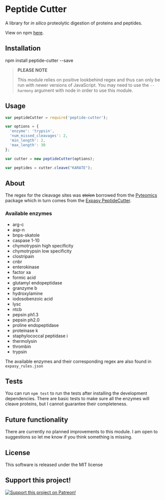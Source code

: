 # Peptide Cutter
A library for *in silico* proteolytic digestion of proteins and peptides.

View on npm [here](https://www.npmjs.com/package/peptide-cutter).


## Installation
npm install peptide-cutter --save

> **PLEASE NOTE**
>
> This module relies on positive lookbehind regex and thus can only be run with newer versions of JavaScript. You may need to use the ```--harmony``` argument with node in order to use this module.

## Usage
``` javascript
var peptideCutter = require('peptide-cutter');

var options = {
  'enzyme': 'trypsin',
  'num_missed_cleavages': 2,
  'min_length': 2,
  'max_length': 30
};

var cutter = new peptideCutter(options);

var peptides = cutter.cleave("KARATE");
```

## About
The regex for the cleavage sites was ~~stolen~~ borrowed from the [Pyteomics](https://pypi.python.org/pypi/pyteomics) package which in turn comes from the [Expasy PeptideCutter](https://web.expasy.org/peptide_cutter/).

### Available enzymes
* arg-c
* asp-n
* bnps-skatole
* caspase 1-10
* chymotrypsin high specificity
* chymotrypsin low specificity
* clostripain
* cnbr
* enterokinase
* factor xa
* formic acid
* glutamyl endopeptidase
* granzyme b
* hydroxylamine
* iodosobenzoic acid
* lysc
* ntcb
* pepsin ph1.3
* pepsin ph2.0
* proline endopeptidase
* proteinase k
* staphylococcal peptidase i
* thermolysin
* thrombin
* trypsin

The available enzymes and their corresponding regex are also found in ```expasy_rules.json```


## Tests
You can run `npm test` to run the tests after installing the development dependencies. There are basic tests to make sure all the enzymes will cleave proteins, but I cannot guarantee their completeness.

## Future functionality
There are currently no planned improvements to this module. I am open to suggestions so let me know if you think something is missing.

## License
This software is released under the MIT license

## Support this project!

[![Support this project on Patreon!](https://c5.patreon.com/external/logo/become_a_patron_button.png)](https://www.patreon.com/MikeTheBiochem)

